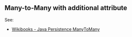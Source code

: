 Many-to-Many with additional attribute
--

See:

- [Wikibooks - Java Persistence ManyToMany](http://en.wikibooks.org/wiki/Java_Persistence/ManyToMany)
